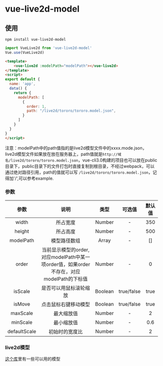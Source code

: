 # vue-live2d-model

## 使用
```
npm install vue-live2d-model
```

```javascript
import VueLive2d from 'vue-live2d-model' 
Vue.use(VueLive2d)
```

```html
<template>
    <vue-live2d :modelPath="modelPath"></vue-live2d>
</template>
<script>
export default {
  name: 'app',
  data() {
    return {
      modelPath: [
        {
          order: 1,
          path: "/live2d/tororo/tororo.model.json",
        }
      ]
    }
  }
}
</script>
```

注意：modelPath中的path值指的是live2d模型文件中的xxxx.mode.json，live2d模型文件如果放在放在服务器上，path值就是```http://域名/live2d/tororo/tororo.model.json```，vue-cli3.0构建的项目也可以放在public目录下，public目录下的文件打包时直接复制到根目录，不经过webpack，可以通过绝对路径引用，path的值就可以写
```/live2d/tororo/tororo.model.json```，记得加'/',可以参考example.

### 参数

| 参数 | 说明 | 类型 | 可选值 | 默认值 |
| :------: | :------: | :------: | :------: | :------: |
| width | 所占宽度 | Number | - | 350 |
| height | 所占高度 | Number | - | 500 |
| modelPath | 模型路径数组 | Array | - | [] |
| order | 当前显示模型的order,对应modelPath中某一项order值，如果order不存在，对应modelPath的下标值 | Number | - | 0 | 
| isScale | 是否可以用鼠标滚轮缩放 | Boolean | true/false | true | 
| isMove | 点击鼠标右键移动模型 | Boolean | true/false | true |
| maxScale | 最大缩放值 | Number | - | 2 |  
| minScale | 最小缩放值 | Number | - | 0.6 |
| defaultScale | 初始时的宽度比 | Number | - | 2 | 

### live2d模型
[这个库](https://github.com/xiazeyu/live2d-widget-models)里有一些可以用的模型